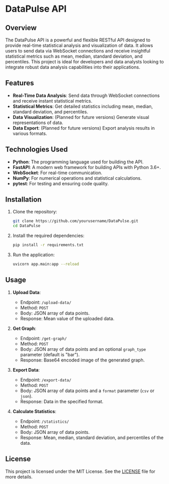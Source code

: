 # DataPulse API

## Overview

The DataPulse API is a powerful and flexible RESTful API designed to provide real-time statistical analysis and visualization of data. It allows users to send data via WebSocket connections and receive insightful statistical metrics such as mean, median, standard deviation, and percentiles. This project is ideal for developers and data analysts looking to integrate robust data analysis capabilities into their applications.

## Features

- **Real-Time Data Analysis**: Send data through WebSocket connections and receive instant statistical metrics.
- **Statistical Metrics**: Get detailed statistics including mean, median, standard deviation, and percentiles.
- **Data Visualization**: (Planned for future versions) Generate visual representations of data.
- **Data Export**: (Planned for future versions) Export analysis results in various formats.

## Technologies Used

- **Python**: The programming language used for building the API.
- **FastAPI**: A modern web framework for building APIs with Python 3.6+.
- **WebSocket**: For real-time communication.
- **NumPy**: For numerical operations and statistical calculations.
- **pytest**: For testing and ensuring code quality.

## Installation

1. Clone the repository:
   ```bash
   git clone https://github.com/yourusername/DataPulse.git
   cd DataPulse
   ```
2. Install the required dependencies:
    ```bash
    pip install -r requirements.txt
    ```
3. Run the application:
    ```bash
    uvicorn app.main:app --reload
    ```
## Usage

1. **Upload Data**:
   - Endpoint: `/upload-data/`
   - Method: `POST`
   - Body: JSON array of data points.
   - Response: Mean value of the uploaded data.

2. **Get Graph**:
   - Endpoint: `/get-graph/`
   - Method: `POST`
   - Body: JSON array of data points and an optional `graph_type` parameter (default is "bar").
   - Response: Base64 encoded image of the generated graph.

3. **Export Data**:
   - Endpoint: `/export-data/`
   - Method: `POST`
   - Body: JSON array of data points and a `format` parameter (`csv` or `json`).
   - Response: Data in the specified format.

4. **Calculate Statistics**:
   - Endpoint: `/statistics/`
   - Method: `POST`
   - Body: JSON array of data points.
   - Response: Mean, median, standard deviation, and percentiles of the data.

## License
This project is licensed under the MIT License. See the [LICENSE](https://github.com/lnpotter/DataPulse/blob/main/LICENSE) file for more details.

